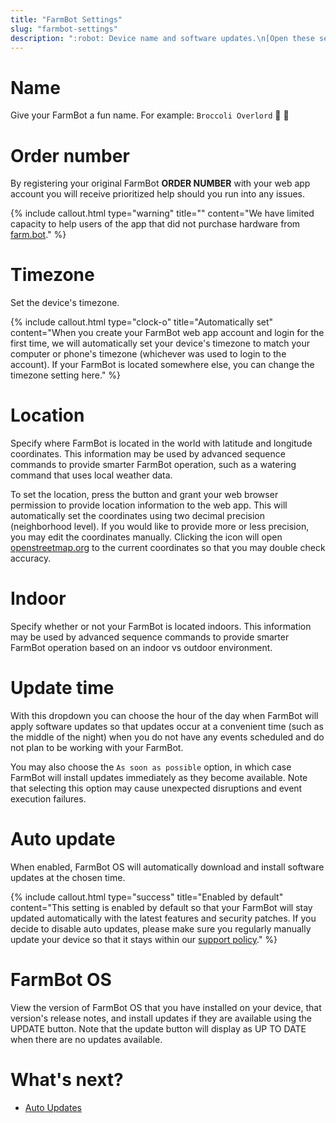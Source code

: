 ```yaml
---
title: "FarmBot Settings"
slug: "farmbot-settings"
description: ":robot: Device name and software updates.\n[Open these settings in the app](https://my.farm.bot/app/designer/settings?highlight=farmbot)"
---
```



# Name

Give your FarmBot a fun name. For example: `Broccoli Overlord` 🥦 🤖

# Order number

By registering your original FarmBot **ORDER NUMBER** with your web app account you will receive prioritized help should you run into any issues.

{%
include callout.html
type="warning"
title=""
content="We have limited capacity to help users of the app that did not purchase hardware from [farm.bot](https://farm.bot)."
%}

# Timezone

Set the device's timezone.

{%
include callout.html
type="clock-o"
title="Automatically set"
content="When you create your FarmBot web app account and login for the first time, we will automatically set your device's timezone to match your computer or phone's timezone (whichever was used to login to the account). If your FarmBot is located somewhere else, you can change the timezone setting here."
%}

# Location

Specify where FarmBot is located in the world with latitude and longitude coordinates. This information may be used by advanced sequence commands to provide smarter FarmBot operation, such as a watering command that uses local weather data.

To set the location, press the <span class="fb-button fb-blue"><i class='fa fa-crosshairs'></i></span> button and grant your web browser permission to provide location information to the web app. This will automatically set the coordinates using two decimal precision (neighborhood level). If you would like to provide more or less precision, you may edit the coordinates manually. Clicking the <i class='fa fa-map'></i> icon will open [openstreetmap.org](https://www.openstreetmap.org) to the current coordinates so that you may double check accuracy.

# Indoor

Specify whether or not your FarmBot is located indoors. This information may be used by advanced sequence commands to provide smarter FarmBot operation based on an indoor vs outdoor environment.

# Update time

With this dropdown you can choose the hour of the day when FarmBot will apply software updates so that updates occur at a convenient time (such as the middle of the night) when you do not have any events scheduled and do not plan to be working with your FarmBot.

You may also choose the `As soon as possible` option, in which case FarmBot will install updates immediately as they become available. Note that selecting this option may cause unexpected disruptions and event execution failures.

# Auto update

When enabled, FarmBot OS will automatically download and install software updates at the chosen time.

{%
include callout.html
type="success"
title="Enabled by default"
content="This setting is enabled by default so that your FarmBot will stay updated automatically with the latest features and security patches. If you decide to disable auto updates, please make sure you regularly manually update your device so that it stays within our [support policy](../../docs/troubleshooting/support-policy.md)."
%}

# FarmBot OS

View the version of FarmBot OS that you have installed on your device, that version's release notes, and install updates if they are available using the <span class="fb-button fb-green">UPDATE</span> button. Note that the update button will display as <span class="fb-button fb-gray">UP TO DATE</span> when there are no updates available.

# What's next?

 * [Auto Updates](../../farmbot-os/intro/auto-updates.md)

